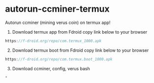 # autorun-ccminer-termux
Autorun ccminer (mining verus coin) on termux app!
1. Download termux app from Fdroid
copy link below to your browser
```cpp
https://f-droid.org/repo/com.termux_1000.apk
```
2. Download termux boot from Fdroid
copy link below to your browser
```cpp
https://f-droid.org/repo/com.termux.boot_1000.apk
```
3. Download ccminer, config, verus bash
```cpp
*
```
